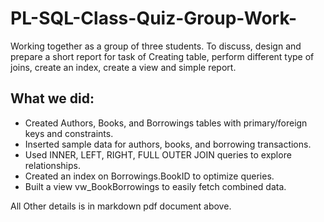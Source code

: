 # PL-SQL-Class-Quiz-Group-Work-
Working together as a group of three students. To discuss, design and prepare a short report for task of Creating table, perform different type of joins, create an index, create a view and simple report. 

## What we did: 
- Created Authors, Books, and Borrowings tables with primary/foreign keys and 
constraints.
- Inserted sample data for authors, books, and borrowing transactions.
- Used INNER, LEFT, RIGHT, FULL OUTER JOIN queries to explore relationships.
- Created an index on Borrowings.BookID to optimize queries.
- Built a view vw_BookBorrowings to easily fetch combined data.
  
All Other details is in markdown pdf document above. 
